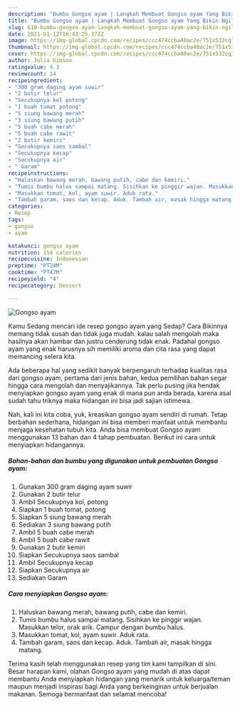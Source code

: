 ```yaml
---
description: "Bumbu Gongso ayam | Langkah Membuat Gongso ayam Yang Bikin Ngiler"
title: "Bumbu Gongso ayam | Langkah Membuat Gongso ayam Yang Bikin Ngiler"
slug: 618-bumbu-gongso-ayam-langkah-membuat-gongso-ayam-yang-bikin-ngiler
date: 2021-01-12T16:43:25.372Z
image: https://img-global.cpcdn.com/recipes/ccc474ccba40ac2e/751x532cq70/gongso-ayam-foto-resep-utama.jpg
thumbnail: https://img-global.cpcdn.com/recipes/ccc474ccba40ac2e/751x532cq70/gongso-ayam-foto-resep-utama.jpg
cover: https://img-global.cpcdn.com/recipes/ccc474ccba40ac2e/751x532cq70/gongso-ayam-foto-resep-utama.jpg
author: Julia Gibson
ratingvalue: 4.3
reviewcount: 14
recipeingredient:
- "300 gram daging ayam suwir"
- "2 butir telur"
- "Secukupnya kol potong"
- "1 buah tomat potong"
- "5 siung bawang merah"
- "3 siung bawang putih"
- "5 buah cabe merah"
- "5 buah cabe rawit"
- "2 butir kemiri"
- "Secukupnya saos sambal"
- "Secukupnya kecap"
- "Secukupnya air"
- " Garam"
recipeinstructions:
- "Haluskan bawang merah, bawang putih, cabe dan kemiri."
- "Tumis bumbu halus sampai matang. Sisihkan ke pinggir wajan. Masukkan telor, orak arik. Campur dengan bumbu halus."
- "Masukkan tomat, kol, ayam suwir. Aduk rata."
- "Tambah garam, saos dan kecap. Aduk. Tambah air, masak hingga matang."
categories:
- Resep
tags:
- gongso
- ayam

katakunci: gongso ayam 
nutrition: 154 calories
recipecuisine: Indonesian
preptime: "PT24M"
cooktime: "PT47M"
recipeyield: "4"
recipecategory: Dessert

---
```



![Gongso ayam](https://img-global.cpcdn.com/recipes/ccc474ccba40ac2e/751x532cq70/gongso-ayam-foto-resep-utama.jpg)

Kamu Sedang mencari ide resep gongso ayam yang Sedap? Cara Bikinnya memang tidak susah dan tidak juga mudah. kalau salah mengolah maka hasilnya akan hambar dan justru cenderung tidak enak. Padahal gongso ayam yang enak harusnya sih memiliki aroma dan cita rasa yang dapat memancing selera kita.



Ada beberapa hal yang sedikit banyak berpengaruh terhadap kualitas rasa dari gongso ayam, pertama dari jenis bahan, kedua pemilihan bahan segar hingga cara mengolah dan menyajikannya. Tak perlu pusing jika hendak menyiapkan gongso ayam yang enak di mana pun anda berada, karena asal sudah tahu triknya maka hidangan ini bisa jadi sajian istimewa.


Nah, kali ini kita coba, yuk, kreasikan gongso ayam sendiri di rumah. Tetap berbahan sederhana, hidangan ini bisa memberi manfaat untuk membantu menjaga kesehatan tubuh kita. Anda bisa membuat Gongso ayam menggunakan 13 bahan dan 4 tahap pembuatan. Berikut ini cara untuk menyiapkan hidangannya.

<!--inarticleads1-->

##### Bahan-bahan dan bumbu yang digunakan untuk pembuatan Gongso ayam:

1. Gunakan 300 gram daging ayam suwir
1. Gunakan 2 butir telur
1. Ambil Secukupnya kol, potong
1. Siapkan 1 buah tomat, potong
1. Siapkan 5 siung bawang merah
1. Sediakan 3 siung bawang putih
1. Ambil 5 buah cabe merah
1. Ambil 5 buah cabe rawit
1. Gunakan 2 butir kemiri
1. Siapkan Secukupnya saos sambal
1. Ambil Secukupnya kecap
1. Siapkan Secukupnya air
1. Sediakan  Garam




<!--inarticleads2-->

##### Cara menyiapkan Gongso ayam:

1. Haluskan bawang merah, bawang putih, cabe dan kemiri.
1. Tumis bumbu halus sampai matang. Sisihkan ke pinggir wajan. Masukkan telor, orak arik. Campur dengan bumbu halus.
1. Masukkan tomat, kol, ayam suwir. Aduk rata.
1. Tambah garam, saos dan kecap. Aduk. Tambah air, masak hingga matang.




Terima kasih telah menggunakan resep yang tim kami tampilkan di sini. Besar harapan kami, olahan Gongso ayam yang mudah di atas dapat membantu Anda menyiapkan hidangan yang menarik untuk keluarga/teman maupun menjadi inspirasi bagi Anda yang berkeinginan untuk berjualan makanan. Semoga bermanfaat dan selamat mencoba!
